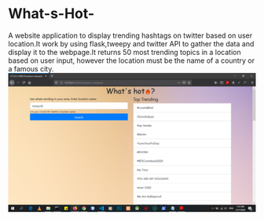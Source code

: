 # What-s-Hot-
A website application to display trending hashtags on twitter based on user location.It work by using flask,tweepy and twitter API to gather the data and display it to the webpage.It returns 50 most trending topics in a location based on user input, however the location must be the name of a country or a famous city.
![screenshot](https://github.com/Jump3rX/What-s-Hot-/blob/master/whats%20hot/Screenshot%20(72).png)

